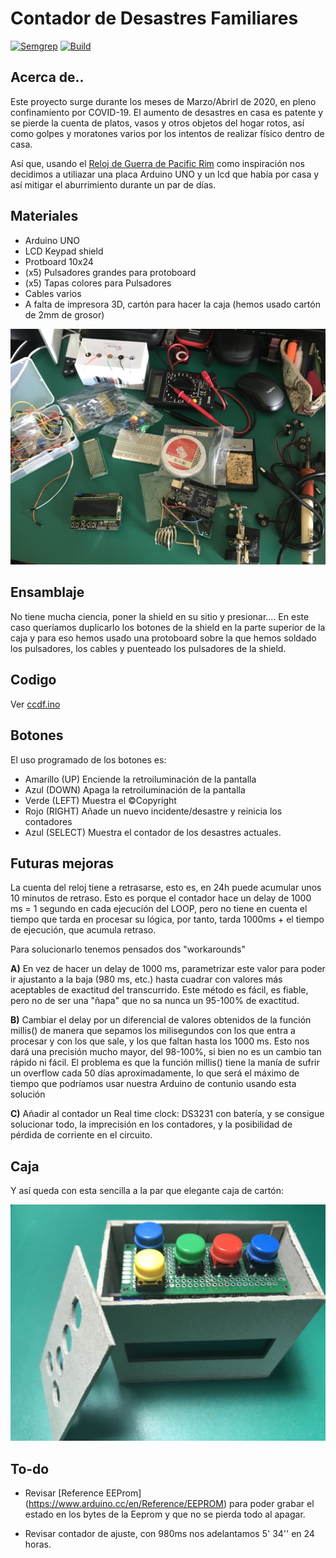 # Contador de Desastres Familiares

[![Semgrep](https://github.com/antoniohernan/cddf/actions/workflows/semgrep.yml/badge.svg)](https://github.com/antoniohernan/cddf/actions/workflows/semgrep.yml) [![Build](https://github.com/antoniohernan/cddf/actions/workflows/build.yml/badge.svg)](https://github.com/antoniohernan/cddf/actions/workflows/build.yml)

## Acerca de..

Este proyecto surge durante los meses de Marzo/Abrirl de 2020, en pleno confinamiento por COVID-19.
El aumento de desastres en casa es patente y se pierde la cuenta de platos, vasos y otros objetos del hogar rotos, así como golpes y moratones varios por los intentos de realizar físico dentro de casa.

Así que, usando el [Reloj de Guerra de Pacific Rim](https://pacificrim.fandom.com/wiki/War_Clock) como inspiración nos decidimos a utiliazar una placa Arduino UNO y un lcd que había por casa y así mitigar el aburrimiento durante un par de días.

## Materiales

- Arduino UNO
- LCD Keypad shield
- Protboard 10x24
- (x5) Pulsadores grandes para protoboard
- (x5) Tapas colores para Pulsadores
- Cables varios
- A falta de impresora 3D, cartón para hacer la caja (hemos usado cartón de 2mm de grosor)

![piezas por todas partes](./images/IMG_E2008.jpg)


## Ensamblaje

No tiene mucha ciencia, poner la shield en su sitio y presionar....
En este caso queríamos duplicarlo los botones de la shield en la parte superior de la caja y para eso hemos usado una protoboard sobre la que hemos soldado los pulsadores, los cables y puenteado los pulsadores de la shield.

## Codigo

Ver [ccdf.ino](https://github.com/antoniohernan/cddf/blob/master/cddf.ino)

## Botones

El uso programado de los botones es:

- Amarillo (UP) Enciende la retroiluminación de la pantalla
- Azul (DOWN) Apaga la retroiluminación de la pantalla
- Verde (LEFT) Muestra el ©Copyright
- Rojo (RIGHT) Añade un nuevo incidente/desastre y reinicia los contadores
- Azul (SELECT) Muestra el contador de los desastres actuales.

## Futuras mejoras

La cuenta del reloj tiene a retrasarse, esto es, en 24h puede acumular unos 10 minutos de retraso.
Esto es porque el contador hace un delay de 1000 ms = 1 segundo en cada ejecución del LOOP, pero no tiene en cuenta el tiempo que tarda en procesar su lógica, por tanto, tarda 1000ms + el tiempo de ejecución, que acumula retraso.

Para solucionarlo tenemos pensados dos "workarounds"

**A)** En vez de hacer un delay de 1000 ms, parametrizar este valor para poder ir ajustanto a la baja (980 ms, etc.) hasta cuadrar con valores más aceptables de exactitud del transcurrido.
Este método es fácil, es fiable, pero no de ser una "ñapa" que no sa nunca un 95-100% de exactitud.

**B)** Cambiar el delay por un diferencial de valores obtenidos de la función millis() de manera que sepamos los milisegundos con los que entra a procesar y con los que sale, y los que faltan hasta los 1000 ms.
Esto nos dará una precisión mucho mayor, del 98-100%, si bien no es un cambio tan rápido ni fácil.
El problema es que la función millis() tiene la manía de sufrir un overflow cada 50 días aproximadamente, lo que será el máximo de tiempo que podríamos usar nuestra Arduino de contunio usando esta solución

**C)** Añadir al contador un Real time clock: DS3231 con batería, y se consigue solucionar todo, la imprecisión en los contadores, y la posibilidad de pérdida de corriente en el circuito.

## Caja

Y así queda con esta sencilla a la par que elegante caja de cartón:

![piezas por todas partes](./images/IMG_2016.jpg)

## To-do

- Revisar [Reference EEProm] (https://www.arduino.cc/en/Reference/EEPROM) para poder grabar el estado en los bytes de la Eeprom y que no se pierda todo al apagar.

- Revisar contador de ajuste, con 980ms nos adelantamos 5' 34'' en 24 horas.


